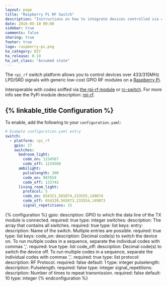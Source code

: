 ```yaml
---
layout: page
title: "Raspberry Pi RF Switch"
description: "Instructions on how to integrate devices controlled via codes sent with low-cost GPIO RF modules on a Raspberry Pi into Home Assistant as a switch."
date: 2016-05-10 09:00
sidebar: true
comments: false
sharing: true
footer: true
logo: raspberry-pi.png
ha_category: DIY
ha_release: 0.19
ha_iot_class: "Assumed state"
---
```


The `rpi_rf` switch platform allows you to control devices over 433/315MHz LPD/SRD signals with generic low-cost GPIO RF modules on a [Raspberry Pi](https://www.raspberrypi.org/).

Interoperable with codes sniffed via [the rpi-rf module](https://pypi.python.org/pypi/rpi-rf) or [rc-switch](https://github.com/sui77/rc-switch).
For more info see the PyPi module description: [rpi-rf](https://pypi.python.org/pypi/rpi-rf).

## {% linkable_title Configuration %}

To enable, add the following to your `configuration.yaml`:

```yaml
# Example configuration.yaml entry
switch:
  - platform: rpi_rf
    gpio: 17
    switches:
      bedroom_light:
        code_on: 1234567
        code_off: 1234568
      ambilight:
        pulselength: 200
        code_on: 987654
        code_off: 133742
      living_room_light:
        protocol: 5
        code_on: 654321,565874,233555,149874
        code_off: 654320,565873,233554,149873
        signal_repetitions: 15
```

{% configuration %}
gpio:
  description: GPIO to which the data line of the TX module is connected.
  required: true
  type: integer
switches:
  description: The array that contains all switches.
  required: true
  type: list
  keys:
    entry:
      description: Name of the switch. Multiple entries are possible.
      required: true
      type: list
      keys:
        code_on:
          description: Decimal code(s) to switch the device on. To run multiple codes in a sequence, separate the individual codes with commas ','.
          required: true
          type: list
        code_off:
          description: Decimal code(s) to switch the device off. To run multiple codes in a sequence, separate the individual codes with commas ','.
          required: true
          type: list
        protocol:
          description: RF Protocol.
          required: false
          default: 1
          type: integer
        pulselength:
          description: Pulselength.
          required: false
          type: integer
        signal_repetitions:
          description: Number of times to repeat transmission.
          required: false
          default: 10
          type: integer
{% endconfiguration %}
